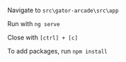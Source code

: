 Navigate to ```src\gator-arcade\src\app```

Run with ```ng serve```

Close with ```[ctrl] + [c]```

To add packages, run ```npm install```
